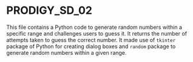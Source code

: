 # PRODIGY_SD_02
This file contains a Python code to generate random numbers within a specific range and challenges users to guess it.
It returns the number of attempts taken to guess the correct number.
It made use of `tkinter` package of Python for creating dialog boxes and `random` package to generate random numbers within a given range.
